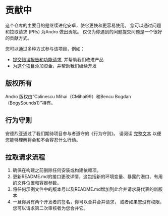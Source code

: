 # 贡献中

这个仓库的主要目的是继续进化安卓，使它更快和更容易使用。 您可以通过问题和拉取请求 (PRs) 为Andro 做出贡献。 仅仅为你遇到的问题提交问题是一个很好的贡献方式。

您可以通过多种方式参与该项目，例如：

  - [提交错误报告和功能请求](https://github.com/CMihai99/andro/issues), 并帮助我们改进产品
  - [为这个项目](https://www.paypal.com/paypalme/Impulse884?locale.x=en_US)添加资金，并帮助我们继续开发

## 版权所有

Andro 版权由“Calinescu Mihai（CMihai99）和Bencu Bogdan（BogySounds1）”持有。

## 行为守则

安德烈亚通过了我们期待项目参与者遵守的《行为守则》。 请阅读 [完整文本](CODE_OF_CONDUCT.md) 以便您能够理解将会和不会容忍什么行动。

## 拉取请求流程

 1. 确保在构建之前删除任何安装或构建依赖项。
 2. 更新README.md的接口更改详情，这包括新的环境变量、暴露的港口、有用的文件位置和容器参数。
 3. 将任何示例文件中的版本号以及README.md增加到此合并请求将代表的新版本
 4. 一旦你另有两个开发者的签名，你可以合并合并请求， 或者如果您没有权限，您可以请求第二次审核者为您合并它。